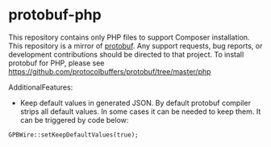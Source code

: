 # protobuf-php
This repository contains only PHP files to support Composer installation. This repository is a mirror of [protobuf](https://github.com/protocolbuffers/protobuf). Any support requests, bug reports, or development contributions should be directed to that project. To install protobuf for PHP, please see https://github.com/protocolbuffers/protobuf/tree/master/php

AdditionalFeatures:
* Keep default values in generated JSON.
By default protobuf compiler strips all default values. In some cases it can be needed to keep them. It can be triggered by code below:
```` 
GPBWire::setKeepDefaultValues(true);
````
